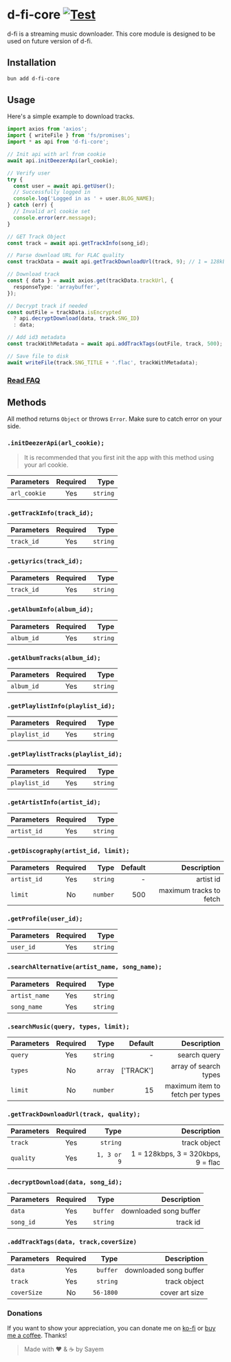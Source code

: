 # d-fi-core [![Test](https://github.com/d-fi/d-fi-core/workflows/Test/badge.svg)](https://github.com/d-fi/d-fi-core/actions)

d-fi is a streaming music downloader. This core module is designed to be used on
future version of d-fi.

## Installation

```sh
bun add d-fi-core
```

## Usage

Here's a simple example to download tracks.

```ts
import axios from 'axios';
import { writeFile } from 'fs/promises';
import * as api from 'd-fi-core';

// Init api with arl from cookie
await api.initDeezerApi(arl_cookie);

// Verify user
try {
  const user = await api.getUser();
  // Successfully logged in
  console.log('Logged in as ' + user.BLOG_NAME);
} catch (err) {
  // Invalid arl cookie set
  console.error(err.message);
}

// GET Track Object
const track = await api.getTrackInfo(song_id);

// Parse download URL for FLAC quality
const trackData = await api.getTrackDownloadUrl(track, 9); // 1 = 128kbps, 3 = 320kbps, 9 = flac

// Download track
const { data } = await axios.get(trackData.trackUrl, {
  responseType: 'arraybuffer',
});

// Decrypt track if needed
const outFile = trackData.isEncrypted
  ? api.decryptDownload(data, track.SNG_ID)
  : data;

// Add id3 metadata
const trackWithMetadata = await api.addTrackTags(outFile, track, 500);

// Save file to disk
await writeFile(track.SNG_TITLE + '.flac', trackWithMetadata);
```

### [Read FAQ](https://github.com/d-fi/d-fi-core/blob/master/docs/faq.md)

## Methods

All method returns `Object` or throws `Error`. Make sure to catch error on your
side.

### `.initDeezerApi(arl_cookie);`

> It is recommended that you first init the app with this method using your arl
> cookie.

| Parameters   | Required |     Type |
| ------------ | :------: | -------: |
| `arl_cookie` |   Yes    | `string` |

### `.getTrackInfo(track_id);`

| Parameters | Required |     Type |
| ---------- | :------: | -------: |
| `track_id` |   Yes    | `string` |

### `.getLyrics(track_id);`

| Parameters | Required |     Type |
| ---------- | :------: | -------: |
| `track_id` |   Yes    | `string` |

### `.getAlbumInfo(album_id);`

| Parameters | Required |     Type |
| ---------- | :------: | -------: |
| `album_id` |   Yes    | `string` |

### `.getAlbumTracks(album_id);`

| Parameters | Required |     Type |
| ---------- | :------: | -------: |
| `album_id` |   Yes    | `string` |

### `.getPlaylistInfo(playlist_id);`

| Parameters    | Required |     Type |
| ------------- | :------: | -------: |
| `playlist_id` |   Yes    | `string` |

### `.getPlaylistTracks(playlist_id);`

| Parameters    | Required |     Type |
| ------------- | :------: | -------: |
| `playlist_id` |   Yes    | `string` |

### `.getArtistInfo(artist_id);`

| Parameters  | Required |     Type |
| ----------- | :------: | -------: |
| `artist_id` |   Yes    | `string` |

### `.getDiscography(artist_id, limit);`

| Parameters  | Required |     Type | Default |             Description |
| ----------- | :------: | -------: | ------: | ----------------------: |
| `artist_id` |   Yes    | `string` |       - |               artist id |
| `limit`     |    No    | `number` |     500 | maximum tracks to fetch |

### `.getProfile(user_id);`

| Parameters | Required |     Type |
| ---------- | :------: | -------: |
| `user_id`  |   Yes    | `string` |

### `.searchAlternative(artist_name, song_name);`

| Parameters    | Required |     Type |
| ------------- | :------: | -------: |
| `artist_name` |   Yes    | `string` |
| `song_name`   |   Yes    | `string` |

### `.searchMusic(query, types, limit);`

| Parameters | Required |     Type |   Default |                     Description |
| ---------- | :------: | -------: | --------: | ------------------------------: |
| `query`    |   Yes    | `string` |         - |                    search query |
| `types`    |    No    |  `array` | ['TRACK'] |           array of search types |
| `limit`    |    No    | `number` |        15 | maximum item to fetch per types |

### `.getTrackDownloadUrl(track, quality);`

| Parameters | Required |        Type |                        Description |
| ---------- | :------: | ----------: | ---------------------------------: |
| `track`    |   Yes    |    `string` |                       track object |
| `quality`  |   Yes    | `1, 3 or 9` | 1 = 128kbps, 3 = 320kbps, 9 = flac |

### `.decryptDownload(data, song_id);`

| Parameters | Required |     Type |            Description |
| ---------- | :------: | -------: | ---------------------: |
| `data`     |   Yes    | `buffer` | downloaded song buffer |
| `song_id`  |   Yes    | `string` |               track id |

### `.addTrackTags(data, track,coverSize)`

| Parameters  | Required |      Type |            Description |
| ----------- | :------: | --------: | ---------------------: |
| `data`      |   Yes    |  `buffer` | downloaded song buffer |
| `track`     |   Yes    |  `string` |           track object |
| `coverSize` |    No    | `56-1800` |         cover art size |

### Donations

If you want to show your appreciation, you can donate me on
[ko-fi](https://ko-fi.com/Z8Z5KDA6) or
[buy me a coffee](https://www.buymeacoffee.com/sayem). Thanks!

> Made with :heart: & :coffee: by Sayem
